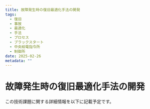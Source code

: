 ```yaml
---
title: 故障発生時の復旧最適化手法の開発
tags:
  - 復旧
  - 事故
  - 最適化
  - 手法
  - プロセス
  - ブラックスタート
  - 中央給電指令所
  - 制御所
date: 2025-02-26
metadata: ""
---
```


# 故障発生時の復旧最適化手法の開発

この技術課題に関する詳細情報を以下に記載予定です。
